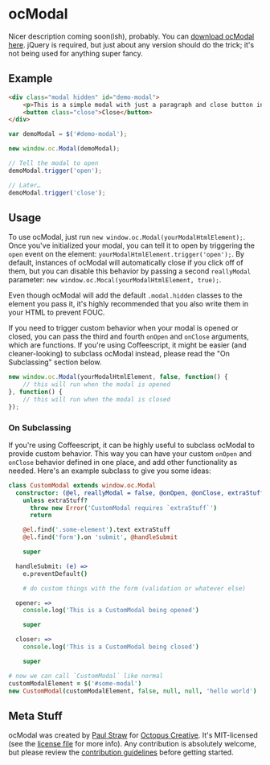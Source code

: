# ocModal

Nicer description coming soon(ish), probably. You can [download ocModal here](https://github.com/octopuscreative/ocModal/releases/latest). jQuery is required, but just about any version should do the trick; it's not being used for anything super fancy.


## Example

``` html
<div class="modal hidden" id="demo-modal">
	<p>This is a simple modal with just a paragraph and close button in it.</p>
	<button class="close">Close</button>
</div>
```

``` javascript
var demoModal = $('#demo-modal');

new window.oc.Modal(demoModal);

// Tell the modal to open
demoModal.trigger('open');

// Later…
demoModal.trigger('close');
```


## Usage

To use ocModal, just run `new window.oc.Modal(yourModalHtmlElement);`. Once you've initialized your modal, you can tell it to open by triggering the `open` event on the element: `yourModalHtmlElement.trigger('open');`. By default, instances of ocModal will automatically close if you click off of them, but you can disable this behavior by passing a second `reallyModal` parameter: `new window.oc.Mocal(yourModalHtmlElement, true);`.

Even though ocModal will add the default `.modal.hidden` classes to the element you pass it, it's highly recommended that you also write them in your HTML to prevent FOUC.

If you need to trigger custom behavior when your modal is opened or closed, you can pass the third and fourth `onOpen` and `onClose` arguments, which are functions. If you're using Coffeescript, it might be easier (and cleaner-looking) to subclass ocModal instead, please read the "On Subclassing" section below.

``` javascript
new window.oc.Modal(yourModalHtmlElement, false, function() {
	// this will run when the modal is opened
}, function() {
	// this will run when the modal is closed
});
```


### On Subclassing

If you're using Coffeescript, it can be highly useful to subclass ocModal to provide custom behavior. This way you can have your custom `onOpen` and `onClose` behavior defined in one place, and add other functionality as needed. Here's an example subclass to give you some ideas:

``` coffeescript
class CustomModal extends window.oc.Modal
  constructor: (@el, reallyModal = false, @onOpen, @onClose, extraStuff)->
    unless extraStuff?
      throw new Error('CustomModal requires `extraStuff`')
      return

    @el.find('.some-element').text extraStuff
    @el.find('form').on 'submit', @handleSubmit

    super

  handleSubmit: (e) =>
    e.preventDefault()

    # do custom things with the form (validation or whatever else)

  opener: =>
    console.log('This is a CustomModal being opened')

    super

  closer: =>
    console.log('This is a CustomModal being closed')

    super

# now we can call `CustomModal` like normal
customModalElement = $('#some-modal')
new CustomModal(customModalElement, false, null, null, 'hello world')
```


## Meta Stuff

ocModal was created by [Paul Straw](https://github.com/paulstraw) for [Octopus Creative](http://octopuscreative.com). It's MIT-licensed (see the [license file](https://github.com/octopuscreative/ocModal/blob/master/LICENSE.md) for more info). Any contribution is absolutely welcome, but please review the [contribution guidelines](https://github.com/octopuscreative/ocModal/blob/master/CONTRIBUTING.md) before getting started.